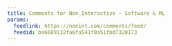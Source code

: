 ```yaml
---
title: Comments for Non_Interactive – Software & ML
params:
  feedlink: https://nonint.com/comments/feed/
  feedid: ba6689132fa6fa541f0a51fbd7320173
---
```

